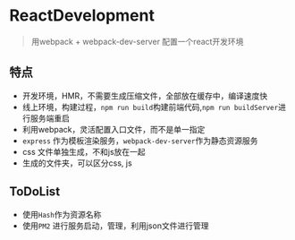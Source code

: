 # ReactDevelopment

> 用webpack + webpack-dev-server 配置一个react开发环境

## 特点

- 开发环境，HMR，不需要生成压缩文件，全部放在缓存中，编译速度快
- 线上环境，构建过程，`npm run build`构建前端代码,`npm run buildServer`进行服务端重启
- 利用webpack，灵活配置入口文件，而不是单一指定 
- `express` 作为模板渲染服务，`webpack-dev-server`作为静态资源服务
- css 文件单独生成，不和js放在一起
- 生成的文件夹，可以区分css, js


## ToDoList

- 使用`Hash`作为资源名称 
- 使用`PM2` 进行服务启动，管理，利用json文件进行管理
